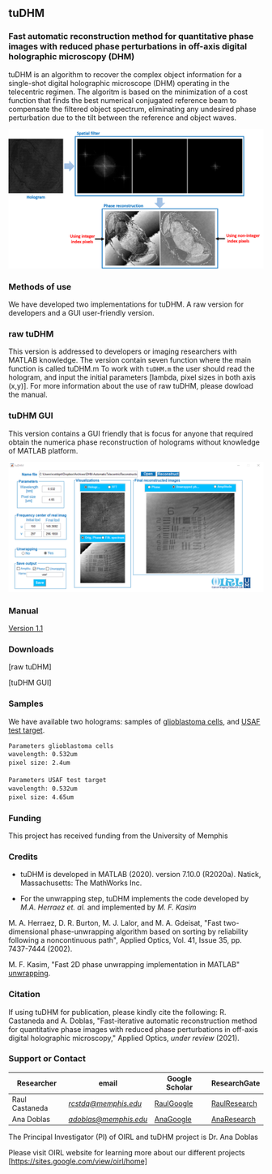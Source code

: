 ## tuDHM
### Fast automatic reconstruction method for quantitative phase images with reduced phase perturbations in off-axis digital holographic microscopy (DHM)

tuDHM is an algorithm to recover the complex object information for a single-shot digital holographic microscope (DHM) operating in the telecentric regimen. The algoritm is based on the minimization of a cost function that finds the best numerical conjugated reference beam to compensate the filtered object spectrum, eliminating any undesired phase perturbation due to the tilt between the reference and object waves. 

<p align="center">
<img src="images/implementation.png" alt="hi" class="inline"/>
</p>


### Methods of use

We have developed two implementations for tuDHM. A raw version for developers and a GUI user-friendly version.

### raw tuDHM 

This version is addressed to developers or imaging researchers with MATLAB knowledge. The version contain seven function where the main function is called tuDHM.m To work with `tuDHM.m` the user should read the hologram, and input the initial parameters [lambda, pixel sizes in both axis (x,y)]. For more information about the use of raw tuDHM, please dowload the manual.


### tuDHM GUI
This version contains a GUI friendly that is focus for anyone that required obtain the numerica phase reconstruction of holograms without knowledge of MATLAB platform. 
<p align="center">
<img src="images/tuDHM_GUI.PNG" alt="hi" class="inline"/>
</p>

### Manual
[Version 1.1](https://drive.google.com/file/d/15XhSz9R1HQYQ7RUuUUGRnO17uYsaBXE5/view?usp=sharing)

### Downloads

[raw tuDHM]


[tuDHM GUI]


### Samples

We have available two holograms: samples of [glioblastoma cells](https://drive.google.com/file/d/1LImiyLWZwMq0-vV7oSU8htI50-COFkGx/view?usp=sharing), and 
[USAF test target](https://drive.google.com/file/d/1pKlpgoJUn06Pd1NKER-GdoZxdE21T_kk/view?usp=sharing).


```markdown
Parameters glioblastoma cells
wavelength: 0.532um
pixel size: 2.4um

Parameters USAF test target
wavelength: 0.532um
pixel size: 4.65um
```

### Funding
This project has received funding from the University of Memphis


### Credits
* tuDHM is developed in MATLAB (2020). version 7.10.0 (R2020a). Natick, Massachusetts: The MathWorks Inc.

* For the unwrapping step, tuDHM implements the code developed by *M.A. Herraez et. al.* and implemented by *M. F. Kasim*

M. A. Herraez, D. R. Burton, M. J. Lalor, and M. A. Gdeisat, "Fast two-dimensional phase-unwrapping algorithm based on sorting by reliability following a noncontinuous path", Applied Optics, Vol. 41, Issue 35, pp. 7437-7444 (2002).  

M. F. Kasim, "Fast 2D phase unwrapping implementation in MATLAB" [unwrapping](https://github.com/mfkasim91/unwrap_phase/).  


### Citation
If using tuDHM for publication, please kindly cite the following: R. Castaneda and A. Doblas, "Fast-iterative automatic reconstruction method for quantitative phase images with reduced phase perturbations in off-axis digital holographic microscopy," Applied Optics, _under review_ (2021).


### Support or Contact

| Researcher  | email | Google Scholar | ResearchGate |
| ------------- | ------------- |-------------| -------------|
| Raul Castaneda | *rcstdq@memphis.edu* | [RaulGoogle](https://scholar.google.com/citations?user=RBtkL1oAAAAJ&hl=en) | [RaulResearch](https://www.researchgate.net/profile/Raul_Castaneda_Quintero)
| Ana Doblas| *adoblas@memphis.edu* | [AnaGoogle](https://scholar.google.es/citations?user=PvvDEMYAAAAJ&hl=en) | [AnaResearch](https://www.researchgate.net/profile/Ana_Doblas2) 

The Principal Investigator (PI) of OIRL and tuDHM project is Dr. Ana Doblas 

Please visit OIRL website for learning more about our different projects [https://sites.google.com/view/oirl/home]

